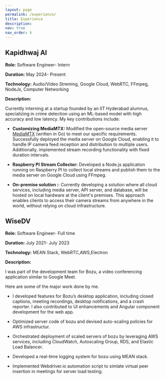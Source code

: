 ```yaml
---
layout: page
permalink: /experience/
title: Experience
description: 
nav: true
nav_order: 6
---
```


## Kapidhwaj AI

**Role:** Software Engineer- Intern

**Duration:** May 2024- Present

**Technology:** Audio/Video Streming, Google Cloud, WebRTC, FFmpeg, NodeJs, Computer Networking

**Description:**

Currently interning at a startup founded by an IIT Hyderabad alumnus, specializing in crime detection using an ML-based model with high accuracy and low latency. My key contributions include:

* **Customizing MediaMTX:**   Modified the open-source media server [MediaMTX](https://github.com/bluenviron/mediamtx) (written in Go) to meet our specific requirements. Successfully deployed the media server on Google Cloud, enabling it to handle IP camera feed reception and distribution to multiple users. Additionally, implemented stream recording functionality with fixed duration intervals.

* **Raspberry PI Stream Collector:** Developed a Node.js application running on Raspberry PI to collect local streams and publish them to the media server on Google Cloud using FFmpeg.

* **On-premise solution :**: Currently developing a  solution where all cloud services, including media server, API server, and database, will be hosted on local hardware at the client's premises. This approach enables clients to access their camera streams from anywhere in the world, without relying on cloud infrastructure.  


## WiseDV

**Role:** Software Engineer- Full time

**Duration:** July 2021- July 2023

**Technology:** MEAN Stack, WebRTC,AWS,Electron 

**Description:**

I was part of the development team for Bozu, a video conferencing application similar to Google Meet. 

Here are some of the major work done by me. 


 * I developed features for Bozu’s desktop application, including closed captions, meeting recordings, desktop notifications, and a crash reporter. I also contributed to UI enhancements and Angular component development for the web app.
 
 * Optimized server code of bozu and devised auto-scaling policies for AWS infrastructur.

 * Orchestrated deployment of scaled servers of bozu by leveraging AWS services, including CloudWatch, Autoscaling
Group, RDS, and Elastic Load Balancer.

* Developed a real-time logging system for bozu using MEAN stack. 

*  Implemented Webdriver.io automation script to simlate virtual peer insertion in meetings for server load testing.
 



<!-- I am currently interning at a startup founded by an alumnus of IIT Hyderabad, specializing in crime detection using an ML-based model with high accuracy and low latency.

Here are some of the work carried out 



For now, this page is assumed to be a static description of your courses. You can convert it to a collection similar to `_projects/` so that you can have a dedicated page for each course.

Organize your courses by years, topics, or universities, however you like! -->
